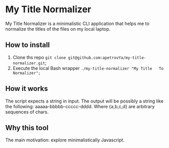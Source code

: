 # My Title Normalizer

My Title Normalizer is a minimalistic CLI application that helps
me to normalize the titles of the files on my local laptop.

## How to install

1. Clone ths repo `git clone git@github.com:apetrovYa/my-title-normalizer.git`;
2. Execute the local Bash wrapper `./my-title-normalizer "My Title   To Normalizer";`

## How it works

The script expects a string in input. The output will be possibly
a string like the following: aaaaa-bbbbb-ccccc-dddd.
Where {a,b,c,d} are arbitrary sequences of chars.

## Why this tool

The main motivation: explore minimalistically Javascript.